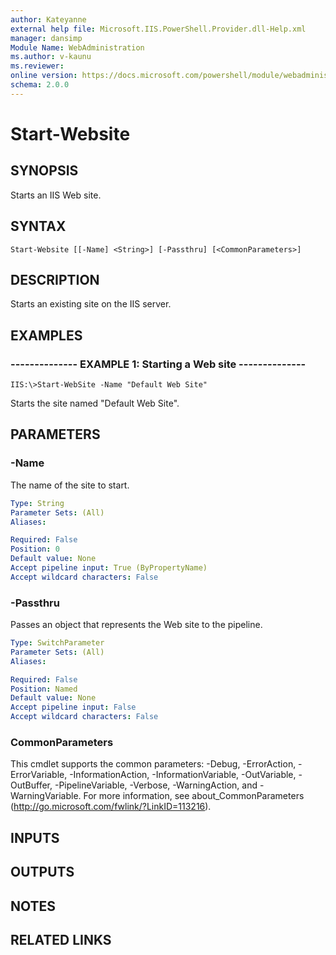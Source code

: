 ```yaml
---
author: Kateyanne
external help file: Microsoft.IIS.PowerShell.Provider.dll-Help.xml
manager: dansimp
Module Name: WebAdministration
ms.author: v-kaunu
ms.reviewer: 
online version: https://docs.microsoft.com/powershell/module/webadministration/start-website?view=windowsserver2012-ps&wt.mc_id=ps-gethelp
schema: 2.0.0
---
```


# Start-Website

## SYNOPSIS
Starts an IIS Web site.

## SYNTAX

```
Start-Website [[-Name] <String>] [-Passthru] [<CommonParameters>]
```

## DESCRIPTION
Starts an existing site on the IIS server.

## EXAMPLES

### -------------- EXAMPLE 1: Starting a Web site --------------
```
IIS:\>Start-WebSite -Name "Default Web Site"
```

Starts the site named "Default Web Site".

## PARAMETERS

### -Name
The name of the site to start.

```yaml
Type: String
Parameter Sets: (All)
Aliases: 

Required: False
Position: 0
Default value: None
Accept pipeline input: True (ByPropertyName)
Accept wildcard characters: False
```

### -Passthru
Passes an object that represents the Web site to the pipeline.

```yaml
Type: SwitchParameter
Parameter Sets: (All)
Aliases: 

Required: False
Position: Named
Default value: None
Accept pipeline input: False
Accept wildcard characters: False
```

### CommonParameters
This cmdlet supports the common parameters: -Debug, -ErrorAction, -ErrorVariable, -InformationAction, -InformationVariable, -OutVariable, -OutBuffer, -PipelineVariable, -Verbose, -WarningAction, and -WarningVariable. For more information, see about_CommonParameters (http://go.microsoft.com/fwlink/?LinkID=113216).

## INPUTS

## OUTPUTS

## NOTES

## RELATED LINKS

